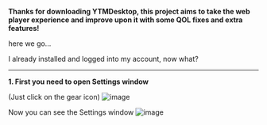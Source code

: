 **Thanks for downloading YTMDesktop, this project aims to take the web player experience and improve upon it with some QOL fixes and extra features!**

here we go...

I already installed and logged into my account, now what?


***

**1. First you need to open Settings window**

(Just click on the gear icon)
![image](https://user-images.githubusercontent.com/2112638/106389723-9684f300-63c3-11eb-8b5a-95f98e30ee72.png)

Now you can see the Settings window
![image](https://user-images.githubusercontent.com/2112638/106389772-f5e30300-63c3-11eb-8eff-9c32e51606d2.png)